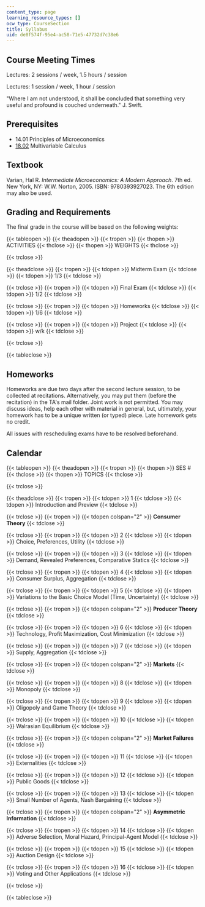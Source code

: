 ```yaml
---
content_type: page
learning_resource_types: []
ocw_type: CourseSection
title: Syllabus
uid: de8f574f-95e4-ac58-71e5-47732d7c38e6
---
```


Course Meeting Times
--------------------

Lectures: 2 sessions / week, 1.5 hours / session

Lectures: 1 session / week, 1 hour / session

"Where I am not understood, it shall be concluded that something very useful and profound is couched underneath." J. Swift.

Prerequisites
-------------

*   14.01 Principles of Microeconomics
*   [18.02](/courses/18-02-multivariable-calculus-spring-2006) Multivariable Calculus

Textbook
--------

Varian, Hal R. _Intermediate Microeconomics: A Modern Approach_. 7th ed. New York, NY: W.W. Norton, 2005. ISBN: 9780393927023. The 6th edition may also be used.

Grading and Requirements
------------------------

The final grade in the course will be based on the following weights:

{{< tableopen >}}
{{< theadopen >}}
{{< tropen >}}
{{< thopen >}}
ACTIVITIES
{{< thclose >}}
{{< thopen >}}
WEIGHTS
{{< thclose >}}

{{< trclose >}}

{{< theadclose >}}
{{< tropen >}}
{{< tdopen >}}
Midterm Exam
{{< tdclose >}}
{{< tdopen >}}
1/3
{{< tdclose >}}

{{< trclose >}}
{{< tropen >}}
{{< tdopen >}}
Final Exam
{{< tdclose >}}
{{< tdopen >}}
1/2
{{< tdclose >}}

{{< trclose >}}
{{< tropen >}}
{{< tdopen >}}
Homeworks
{{< tdclose >}}
{{< tdopen >}}
1/6
{{< tdclose >}}

{{< trclose >}}
{{< tropen >}}
{{< tdopen >}}
Project
{{< tdclose >}}
{{< tdopen >}}
w/k
{{< tdclose >}}

{{< trclose >}}

{{< tableclose >}}

Homeworks
---------

Homeworks are due two days after the second lecture session, to be collected at recitations. Alternatively, you may put them (before the recitation) in the TA's mail folder. Joint work is not permitted. You may discuss ideas, help each other with material in general, but, ultimately, your homework has to be a unique written (or typed) piece. Late homework gets no credit.

All issues with rescheduling exams have to be resolved beforehand.

Calendar
--------

{{< tableopen >}}
{{< theadopen >}}
{{< tropen >}}
{{< thopen >}}
SES #
{{< thclose >}}
{{< thopen >}}
TOPICS
{{< thclose >}}

{{< trclose >}}

{{< theadclose >}}
{{< tropen >}}
{{< tdopen >}}
1
{{< tdclose >}}
{{< tdopen >}}
Introduction and Preview
{{< tdclose >}}

{{< trclose >}}
{{< tropen >}}
{{< tdopen colspan="2" >}}
**Consumer Theory**
{{< tdclose >}}

{{< trclose >}}
{{< tropen >}}
{{< tdopen >}}
2
{{< tdclose >}}
{{< tdopen >}}
Choice, Preferences, Utility
{{< tdclose >}}

{{< trclose >}}
{{< tropen >}}
{{< tdopen >}}
3
{{< tdclose >}}
{{< tdopen >}}
Demand, Revealed Preferences, Comparative Statics
{{< tdclose >}}

{{< trclose >}}
{{< tropen >}}
{{< tdopen >}}
4
{{< tdclose >}}
{{< tdopen >}}
Consumer Surplus, Aggregation
{{< tdclose >}}

{{< trclose >}}
{{< tropen >}}
{{< tdopen >}}
5
{{< tdclose >}}
{{< tdopen >}}
Variations to the Basic Choice Model (Time, Uncertainty)
{{< tdclose >}}

{{< trclose >}}
{{< tropen >}}
{{< tdopen colspan="2" >}}
**Producer Theory**
{{< tdclose >}}

{{< trclose >}}
{{< tropen >}}
{{< tdopen >}}
6
{{< tdclose >}}
{{< tdopen >}}
Technology, Profit Maximization, Cost Minimization
{{< tdclose >}}

{{< trclose >}}
{{< tropen >}}
{{< tdopen >}}
7
{{< tdclose >}}
{{< tdopen >}}
Supply, Aggregation
{{< tdclose >}}

{{< trclose >}}
{{< tropen >}}
{{< tdopen colspan="2" >}}
**Markets**
{{< tdclose >}}

{{< trclose >}}
{{< tropen >}}
{{< tdopen >}}
8
{{< tdclose >}}
{{< tdopen >}}
Monopoly
{{< tdclose >}}

{{< trclose >}}
{{< tropen >}}
{{< tdopen >}}
9
{{< tdclose >}}
{{< tdopen >}}
Oligopoly and Game Theory
{{< tdclose >}}

{{< trclose >}}
{{< tropen >}}
{{< tdopen >}}
10
{{< tdclose >}}
{{< tdopen >}}
Walrasian Equilibrium
{{< tdclose >}}

{{< trclose >}}
{{< tropen >}}
{{< tdopen colspan="2" >}}
**Market Failures**
{{< tdclose >}}

{{< trclose >}}
{{< tropen >}}
{{< tdopen >}}
11
{{< tdclose >}}
{{< tdopen >}}
Externalities
{{< tdclose >}}

{{< trclose >}}
{{< tropen >}}
{{< tdopen >}}
12
{{< tdclose >}}
{{< tdopen >}}
Public Goods
{{< tdclose >}}

{{< trclose >}}
{{< tropen >}}
{{< tdopen >}}
13
{{< tdclose >}}
{{< tdopen >}}
Small Number of Agents, Nash Bargaining
{{< tdclose >}}

{{< trclose >}}
{{< tropen >}}
{{< tdopen colspan="2" >}}
**Asymmetric Information**
{{< tdclose >}}

{{< trclose >}}
{{< tropen >}}
{{< tdopen >}}
14
{{< tdclose >}}
{{< tdopen >}}
Adverse Selection, Moral Hazard, Principal-Agent Model
{{< tdclose >}}

{{< trclose >}}
{{< tropen >}}
{{< tdopen >}}
15
{{< tdclose >}}
{{< tdopen >}}
Auction Design
{{< tdclose >}}

{{< trclose >}}
{{< tropen >}}
{{< tdopen >}}
16
{{< tdclose >}}
{{< tdopen >}}
Voting and Other Applications
{{< tdclose >}}

{{< trclose >}}

{{< tableclose >}}